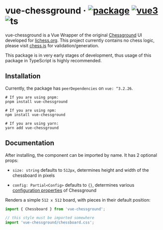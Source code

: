 # vue-chessground &middot; [![package](https://img.shields.io/npm/v/vue-chessground)](https://npmjs.com) [![vue3](https://img.shields.io/badge/vue-%5E3.2.37-brightgreen)](https://vuejs.org/) ![ts](https://badgen.net/npm/types/tslib)

vue-chessground is a Vue Wrapper of the original [Chessground](https://github.com/ornicar/chessground) UI developed for [lichess.org](https://lichess.org). 
This project currently contains no chess logic, please visit [chess.js](https://github.com/jhlywa/chess.js) for validation/generation.

This package is in very early stages of development, thus usage of this package in TypeScript is highly recommended.

## Installation

Currently, the package has `peerDependencies` on `vue: ^3.2.26`.

```shell
# If you are using pnpm:
pnpm install vue-chessground

# If you are using npm:
npm install vue-chessground

# If you are using yarn:
yarn add vue-chessground
```

## Documentation

After installing, the component can be imported by name. It has 2 optional props:

- `size: string` defaults to `512px`, determines height and width of the chessboard in pixels

- `config: Partial<Config>` defaults to `{}`, determines various [configuration properties](https://github.com/ornicar/chessground/blob/master/src/config.ts#L7-L90) of Chessground

Renders a simple `512 x 512` board, with pieces in their default position:

```jsx
import { Chessboard } from 'vue-chessground';

// this style must be imported somewhere
import 'vue-chessground/chessboard.css';
```

